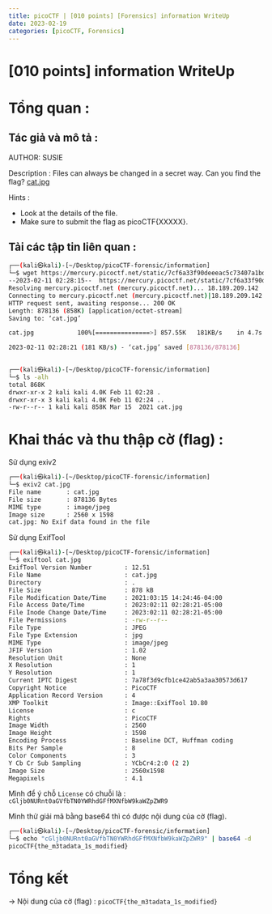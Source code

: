 ```yaml
---
title: picoCTF | [010 points] [Forensics] information WriteUp
date: 2023-02-19
categories: [picoCTF, Forensics]
---
```




# [010 points] information WriteUp


# Tổng quan :

## Tác giả và mô tả :

AUTHOR: SUSIE

Description : Files can always be changed in a secret way. Can you find the flag? [cat.jpg](https://mercury.picoctf.net/static/7cf6a33f90deeeac5c73407a1bdc99b6/cat.jpg)

Hints :

- Look at the details of the file.
- Make sure to submit the flag as picoCTF{XXXXX}.

## Tải các tập tin liên quan :

```bash
┌──(kali㉿kali)-[~/Desktop/picoCTF-forensic/information]
└─$ wget https://mercury.picoctf.net/static/7cf6a33f90deeeac5c73407a1bdc99b6/cat.jpg
--2023-02-11 02:28:15--  https://mercury.picoctf.net/static/7cf6a33f90deeeac5c73407a1bdc99b6/cat.jpg
Resolving mercury.picoctf.net (mercury.picoctf.net)... 18.189.209.142
Connecting to mercury.picoctf.net (mercury.picoctf.net)|18.189.209.142|:443... connected.
HTTP request sent, awaiting response... 200 OK
Length: 878136 (858K) [application/octet-stream]
Saving to: ‘cat.jpg’

cat.jpg            100%[===============>] 857.55K   181KB/s    in 4.7s    

2023-02-11 02:28:21 (181 KB/s) - ‘cat.jpg’ saved [878136/878136]

                                                                           
┌──(kali㉿kali)-[~/Desktop/picoCTF-forensic/information]
└─$ ls -alh 
total 868K
drwxr-xr-x 2 kali kali 4.0K Feb 11 02:28 .
drwxr-xr-x 3 kali kali 4.0K Feb 11 02:24 ..
-rw-r--r-- 1 kali kali 858K Mar 15  2021 cat.jpg
```

# Khai thác và thu thập cờ (flag) :

Sử dụng exiv2 

```bash
┌──(kali㉿kali)-[~/Desktop/picoCTF-forensic/information]
└─$ exiv2 cat.jpg 
File name       : cat.jpg
File size       : 878136 Bytes
MIME type       : image/jpeg
Image size      : 2560 x 1598
cat.jpg: No Exif data found in the file
```

Sử dụng ExifTool

```bash
┌──(kali㉿kali)-[~/Desktop/picoCTF-forensic/information]
└─$ exiftool cat.jpg 
ExifTool Version Number         : 12.51
File Name                       : cat.jpg
Directory                       : .
File Size                       : 878 kB
File Modification Date/Time     : 2021:03:15 14:24:46-04:00
File Access Date/Time           : 2023:02:11 02:28:21-05:00
File Inode Change Date/Time     : 2023:02:11 02:28:21-05:00
File Permissions                : -rw-r--r--
File Type                       : JPEG
File Type Extension             : jpg
MIME Type                       : image/jpeg
JFIF Version                    : 1.02
Resolution Unit                 : None
X Resolution                    : 1
Y Resolution                    : 1
Current IPTC Digest             : 7a78f3d9cfb1ce42ab5a3aa30573d617
Copyright Notice                : PicoCTF
Application Record Version      : 4
XMP Toolkit                     : Image::ExifTool 10.80
License                         : c
Rights                          : PicoCTF
Image Width                     : 2560
Image Height                    : 1598
Encoding Process                : Baseline DCT, Huffman coding
Bits Per Sample                 : 8
Color Components                : 3
Y Cb Cr Sub Sampling            : YCbCr4:2:0 (2 2)
Image Size                      : 2560x1598
Megapixels                      : 4.1
```

Mình để ý chỗ `License` có chuỗi là : `cGljb0NURnt0aGVfbTN0YWRhdGFfMXNfbW9kaWZpZWR9`

Mình thử giải mã bằng base64 thì có được nội dung của cờ (flag).

```bash
┌──(kali㉿kali)-[~/Desktop/picoCTF-forensic/information]
└─$ echo "cGljb0NURnt0aGVfbTN0YWRhdGFfMXNfbW9kaWZpZWR9" | base64 -d
picoCTF{the_m3tadata_1s_modified}
```

# Tổng kết

→ Nội dung của cờ (flag) : `picoCTF{the_m3tadata_1s_modified}`